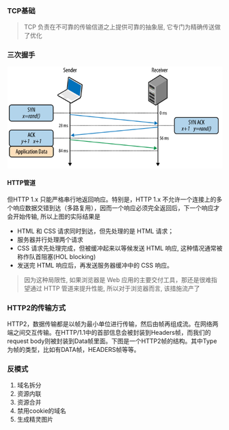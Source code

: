 ### TCP基础
> TCP 负责在不可靠的传输信道之上提供可靠的抽象层, 它专门为精确传送做了优化
### 三次握手
![](../dist/三次握手.svg)

#### HTTP管道
但HTTP 1.x 只能严格串行地返回响应。特别是，HTTP 1.x 不允许一个连接上的多个响应数据交错到达（多路复用），因而一个响应必须完全返回后，下一个响应才会开始传输, 所以上图的实际结果是

* HTML 和 CSS 请求同时到达，但先处理的是 HTML 请求；
* 服务器并行处理两个请求
* CSS 请求先处理完成，但被缓冲起来以等候发送 HTML 响应, 这种情况通常被称作队首阻塞(HOL blocking)
* 发送完 HTML 响应后，再发送服务器缓冲中的 CSS 响应。

> 因为这种局限性, 如果浏览器是 Web 应用的主要交付工具，那还是很难指望通过 HTTP 管道来提升性能, 所以对于浏览器而言, 该措施流产了

### HTTP2的传输方式
HTTP2，数据传输都是以帧为最小单位进行传输，然后由帧再组成流。在网络两端之间交互传输。在HTTP/1.1中的首部信息会被封装到Headers帧，而我们的request body则被封装到Data帧里面。下图是一个HTTP2帧的结构。其中Type为帧的类型，比如有DATA帧，HEADERS帧等等。



### 反模式
1. 域名拆分
2. 资源内联
3. 资源合并
4. 禁用cookie的域名
5. 生成精灵图片
